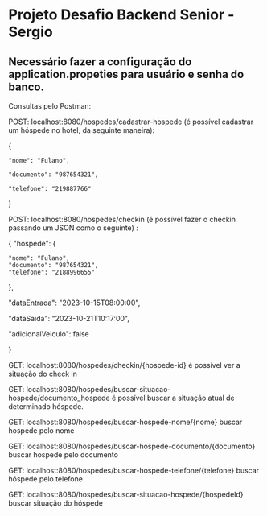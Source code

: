 # Projeto Desafio Backend Senior - Sergio

## Necessário fazer a configuração do application.propeties para usuário e senha do banco.

Consultas pelo Postman:

POST: localhost:8080/hospedes/cadastrar-hospede (é possível cadastrar um hóspede no hotel, da seguinte maneira): 

{

    "nome": "Fulano",
    
    "documento": "987654321",
    
    "telefone": "219887766"
    
}

POST: localhost:8080/hospedes/checkin (é possível fazer o checkin passando um JSON como o seguinte) :

{
  "hospede": {
  
    "nome": "Fulano",
    "documento": "987654321",
    "telefone": "2188996655"
  },
  
  "dataEntrada": "2023-10-15T08:00:00",
  
  "dataSaida": "2023-10-21T10:17:00",
  
  "adicionalVeiculo": false
  
}

GET: localhost:8080/hospedes/checkin/{hospede-id} é possível ver a situação do check in

GET: localhost:8080/hospedes/buscar-situacao-hospede/documento_hospede é possível buscar a situação atual de determinado hóspede.

GET: localhost:8080/hospedes/buscar-hospede-nome/{nome} buscar hospede pelo nome

GET: localhost:8080/hospedes/buscar-hospede-documento/{documento} buscar hospede pelo documento

GET: localhost:8080/hospedes/buscar-hospede-telefone/{telefone} buscar hóspede pelo telefone

GET: localhost:8080/hospedes/buscar-situacao-hospede/{hospedeId} buscar situação do hóspede
